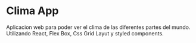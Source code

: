 # Clima App
Aplicacion web para poder ver el clima de las diferentes partes del mundo. Utilizando React, Flex Box, Css Grid Layut y styled components.
